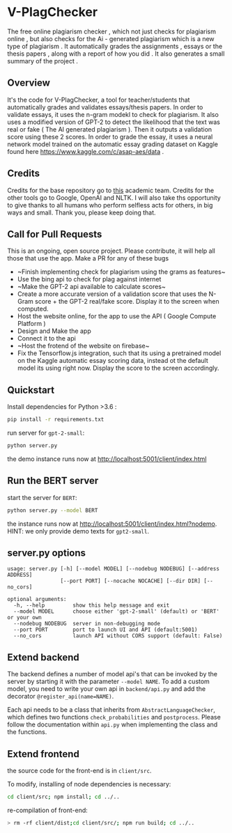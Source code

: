 # V-PlagChecker

The free online plagiarism checker , which not just checks for plagiarism online , but also checks for the Ai - generated plagiarism which is a new type of plagiarism . It automatically grades the assignments , essays or the thesis papers , along with a report of how you did . It also generates a small summary of the project .

## Overview 

It's the code for V-PlagChecker, a tool for teacher/students that automatically grades and validates essays/thesis papers. In order to validate essays, it uses the n-gram modekl  to check for plagiarism. It also uses a modified version of GPT-2 to detect the likelihood that the text was real or fake ( The AI generated plagiarism ). Then it outputs a validation score using these 2 scores. In order to grade the essay, it uses a neural network model trained on the automatic essay grading dataset on Kaggle found here https://www.kaggle.com/c/asap-aes/data .

## Credits

Credits for the base repository go to [this](https://github.com/HendrikStrobelt/detecting-fake-text/) academic team. Credits for the other tools go to Google, OpenAI and NLTK. I will also take ths opportunity to give thanks to all humans who perform selfless acts for others, in big ways and small. Thank you, please keep doing that.  

## Call for Pull Requests

This is an ongoing, open source project. Please contribute, it will help all those that use the app. Make a PR for any of these bugs

- ~Finish implementing  check for plagiarism using the grams as features~
- Use the bing api to check for plag against internet
- ~Make the GPT-2 api available to calculate scores~
- Create a more accurate version of a validation score that uses the N-Gram score + the GPT-2 real/fake score. Display it to the screen when computed.
- Host the website online, for the app to use the API ( Google Compute Platform )
- Design and Make the app
- Connect it to the api
- ~Host the frotend of the website on firebase~
- Fix the Tensorflow.js integration, such that its using a pretrained model on the Kaggle automatic essay scoring data, instead ot the default model its using right now. Display the score to the screen accordingly.

## Quickstart

Install dependencies for Python >3.6 :

```bash
pip install -r requirements.txt
```

run server for `gpt-2-small`:

```bash
python server.py

```

the demo instance runs now at [http://localhost:5001/client/index.html](http://localhost:5001/client/index.html)

## Run the BERT server

start the server for `BERT`:
```bash
python server.py --model BERT
```

the instance runs now at [http://localhost:5001/client/index.html?nodemo](http://localhost:5001/client/index.html?nodemo). HINT: we only provide demo texts for `gpt2-small`.


## server.py options

```
usage: server.py [-h] [--model MODEL] [--nodebug NODEBUG] [--address ADDRESS]
                 [--port PORT] [--nocache NOCACHE] [--dir DIR] [--no_cors]

optional arguments:
  -h, --help         show this help message and exit
  --model MODEL		 choose either 'gpt-2-small' (default) or 'BERT' or your own
  --nodebug NODEBUG  server in non-debugging mode
  --port PORT	     port to launch UI and API (default:5001)
  --no_cors          launch API without CORS support (default: False)

```


## Extend backend

The backend defines a number of model api's that can be invoked by the server by starting it with the parameter `--model NAME`. To add a custom model, you need to write your own api in `backend/api.py` and add the decorator `@register_api(name=NAME)`.

Each api needs to be a class that inherits from `AbstractLanguageChecker`, which defines two functions `check_probabilities` and `postprocess`. Please follow the documentation within `api.py` when implementing the class and the functions.


## Extend frontend
the source code for the front-end is in `client/src`.

To modify, installing of node dependencies is necessary:

```bash
cd client/src; npm install; cd ../..
```
re-compilation of front-end:

```bash
> rm -rf client/dist;cd client/src/; npm run build; cd ../..
```

